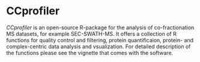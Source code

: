 # CCprofiler
*CCprofiler* is an open-source R-package for the analysis of co-fractionation MS datasets, for example SEC-SWATH-MS. It offers a collection of R functions for quality control and filtering, protein quantificaion, protein- and complex-centric data analysis and vsualization. For detailed description of the functions please see the vignette that comes with the software.
